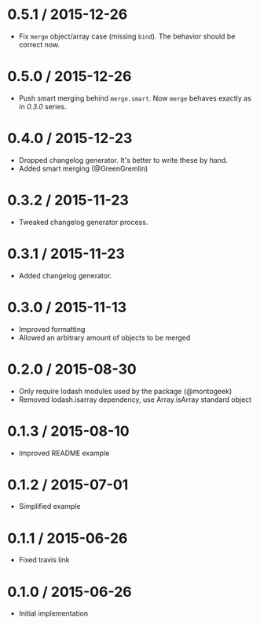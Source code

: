 0.5.1 / 2015-12-26
==================

  * Fix `merge` object/array case (missing `bind`). The behavior should be correct now.

0.5.0 / 2015-12-26
==================

  * Push smart merging behind `merge.smart`. Now `merge` behaves exactly as in *0.3.0* series.

0.4.0 / 2015-12-23
==================

  * Dropped changelog generator. It's better to write these by hand.
  * Added smart merging (@GreenGremlin)

0.3.2 / 2015-11-23
==================

  * Tweaked changelog generator process.

0.3.1 / 2015-11-23
==================

  * Added changelog generator.

0.3.0 / 2015-11-13
==================

  * Improved formatting
  * Allowed an arbitrary amount of objects to be merged

0.2.0 / 2015-08-30
==================

  * Only require lodash modules used by the package (@montogeek)
  * Removed lodash.isarray dependency, use Array.isArray standard object

0.1.3 / 2015-08-10
==================

  * Improved README example

0.1.2 / 2015-07-01
==================

  * Simplified example

0.1.1 / 2015-06-26
==================

  * Fixed travis link

0.1.0 / 2015-06-26
==================

  * Initial implementation

